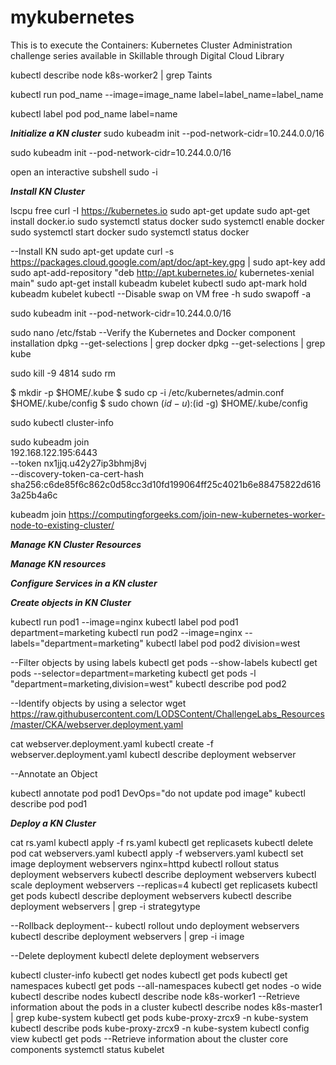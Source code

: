 # mykubernetes
This is to execute the Containers: Kubernetes Cluster Administration challenge series available in Skillable through Digital Cloud Library


kubectl describe node k8s-worker2 | grep Taints

kubectl run pod_name --image=image_name label=label_name=label_name 

kubectl label pod pod_name label=name



*******Initialize a KN cluster*******
sudo kubeadm init --pod-network-cidr=10.244.0.0/16


sudo kubeadm init --pod-network-cidr=10.244.0.0/16

 open an interactive subshell
sudo -i


*******Install KN Cluster*******

lscpu
free
curl -I https://kubernetes.io 
sudo apt-get update
sudo apt-get install docker.io
sudo systemctl status docker
sudo systemctl enable docker
sudo systemctl start docker
sudo systemctl status docker

--Install KN
sudo apt-get update
curl -s https://packages.cloud.google.com/apt/doc/apt-key.gpg | sudo apt-key add
sudo apt-add-repository "deb http://apt.kubernetes.io/ kubernetes-xenial main"
sudo apt-get install kubeadm kubelet kubectl
sudo apt-mark hold kubeadm kubelet kubectl
--Disable swap on VM
free -h
sudo swapoff -a

sudo kubeadm init --pod-network-cidr=10.244.0.0/16 

sudo nano /etc/fstab
--Verify the Kubernetes and Docker component installation
dpkg --get-selections | grep docker
dpkg --get-selections | grep kube

sudo kill -9 4814
sudo rm 

$ mkdir -p $HOME/.kube
$ sudo cp -i /etc/kubernetes/admin.conf $HOME/.kube/config
$ sudo chown $(id -u):$(id -g) $HOME/.kube/config

sudo kubectl cluster-info

sudo kubeadm join \
  192.168.122.195:6443 \
  --token nx1jjq.u42y27ip3bhmj8vj \
  --discovery-token-ca-cert-hash sha256:c6de85f6c862c0d58cc3d10fd199064ff25c4021b6e88475822d6163a25b4a6c

kubeadm join
https://computingforgeeks.com/join-new-kubernetes-worker-node-to-existing-cluster/


*******Manage KN Cluster Resources*******



*******Manage KN resources*******

*******Configure Services in a KN cluster*******


*******Create objects in KN Cluster******* 

kubectl run pod1 --image=nginx
kubectl label pod pod1 department=marketing
kubectl run pod2 --image=nginx --labels="department=marketing"
kubectl label pod pod2 division=west

--Filter objects by using labels
kubectl get pods --show-labels
kubectl get pods --selector=department=marketing
kubectl get pods -l "department=marketing,division=west"
kubectl describe pod pod2

--Identify objects by using a selector
wget https://raw.githubusercontent.com/LODSContent/ChallengeLabs_Resources/master/CKA/webserver.deployment.yaml

cat webserver.deployment.yaml
kubectl create -f webserver.deployment.yaml
kubectl describe deployment webserver

--Annotate an Object

kubectl annotate pod pod1 DevOps="do not update pod image"
kubectl describe pod pod1


*******Deploy a KN Cluster*******

cat rs.yaml
kubectl apply -f rs.yaml
kubectl get replicasets
kubectl delete pod <pod>
cat webservers.yaml
kubectl apply -f webservers.yaml
kubectl set image deployment webservers nginx=httpd
kubectl rollout status deployment webservers
kubectl describe deployment webservers
kubectl scale deployment webservers --replicas=4
kubectl get replicasets
kubectl get pods
kubectl describe deployment webservers
kubectl describe deployment webservers | grep -i strategytype

--Rollback deployment--
kubectl rollout undo deployment webservers
kubectl describe deployment webservers | grep -i image

--Delete deployment
kubectl delete deployment webservers

kubectl cluster-info
kubectl get nodes 
kubectl get pods
kubectl get namespaces
kubectl get pods --all-namespaces
kubectl get nodes -o wide 
kubectl describe nodes
kubectl describe node k8s-worker1
--Retrieve information about the pods in a cluster
kubectl describe nodes k8s-master1 | grep kube-system
kubectl get pods kube-proxy-zrcx9 -n kube-system
kubectl describe pods kube-proxy-zrcx9 -n kube-system
kubectl config view 
kubectl get pods
--Retrieve information about the cluster core components
systemctl status kubelet
